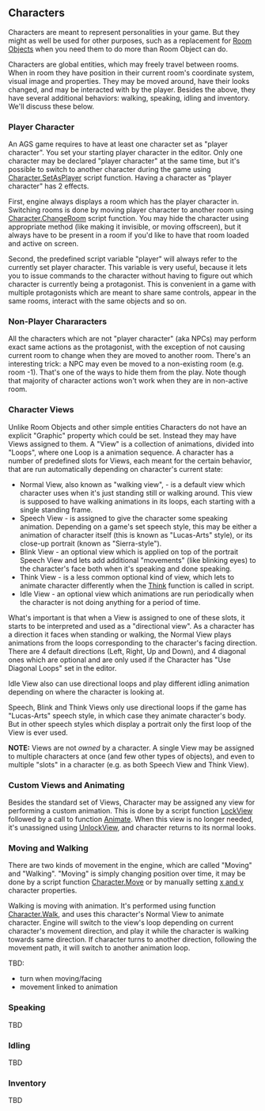 ## Characters

Characters are meant to represent personalities in your game. But they might as well be used for other purposes, such as a replacement for [Room Objects](Feature_Rooms#room-objects) when you need them to do more than Room Object can do.

Characters are global entities, which may freely travel between rooms. When in room they have position in their current room's coordinate system, visual image and properties. They may be moved around, have their looks changed, and may be interacted with by the player. Besides the above, they have several additional behaviors: walking, speaking, idling and inventory. We'll discuss these below.

### Player Character

An AGS game requires to have at least one character set as "player character". You set your starting player character in the editor. Only one character may be declared "player character" at the same time, but it's possible to switch to another character during the game using [Character.SetAsPlayer](Character#charactersetasplayer) script function. Having a character as "player character" has 2 effects.

First, engine always displays a room which has the player character in. Switching rooms is done by moving player character to another room using [Character.ChangeRoom](Character#characterchangeroom) script function. You may hide the character using appropriate method (like making it invisible, or moving offscreen), but it always have to be present in a room if you'd like to have that room loaded and active on screen.

Second, the predefined script variable "player" will always refer to the currently set player character. This variable is very useful, because it lets you to issue commands to the character without having to figure out which character is currently being a protagonist. This is convenient in a game with multiple protagonists which are meant to share same controls, appear in the same rooms, interact with the same objects and so on.

### Non-Player Chararacters

All the characters which are not "player character" (aka NPCs) may perform exact same actions as the protagonist, with the exception of not causing current room to change when they are moved to another room. There's an interesting trick: a NPC may even be moved to a non-existing room (e.g. room -1). That's one of the ways to hide them from the play. Note though that majority of character actions won't work when they are in non-active room.

### Character Views

Unlike Room Objects and other simple entities Characters do not have an explicit "Graphic" property which could be set. Instead they may have Views assigned to them. A "View" is a collection of animations, divided into "Loops", where one Loop is a animation sequence. A character has a number of predefined slots for Views, each meant for the certain behavior, that are run automatically depending on character's current state:

  * Normal View, also known as "walking view", - is a default view which character uses when it's just standing still or walking around. This view is supposed to have walking animations in its loops, each starting with a single standing frame.
  * Speech View - is assigned to give the character some speaking animation. Depending on a game's set speech style, this may be either a animation of character itself (this is known as "Lucas-Arts" style), or its close-up portrait (known as "Sierra-style").
  * Blink View - an optional view which is applied on top of the portrait Speech View and lets add additional "movements" (like blinking eyes) to the character's face both when it's speaking and done speaking.
  * Think View - is a less common optional kind of view, which lets to animate character differently when the [Think](Character#characterthink) function is called in script.
  * Idle View - an optional view which animations are run periodically when the character is not doing anything for a period of time.

What's important is that when a View is assigned to one of these slots, it starts to be interpreted and used as a "directional view". As a character has a direction it faces when standing or walking, the Normal View plays animations from the loops corresponding to the character's facing direction. There are 4 default directions (Left, Right, Up and Down), and 4 diagonal ones which are optional and are only used if the Character has "Use Diagonal Loops" set in the editor.

Idle View also can use directional loops and play different idling animation depending on where the character is looking at.

Speech, Blink and Think Views only use directional loops if the game has "Lucas-Arts" speech style, in which case they animate character's body. But in other speech styles which display a portrait only the first loop of the View is ever used.

**NOTE:** Views are not *owned* by a character. A single View may be assigned to multiple characters at once (and few other types of objects), and even to multiple "slots" in a character (e.g. as both Speech View and Think View).

### Custom Views and Animating

Besides the standard set of Views, Character may be assigned any view for performing a custom animation. This is done by a script function [LockView](Character#characterlockview) followed by a call to function [Animate](Character#characteranimate). When this view is no longer needed, it's unassigned using [UnlockView](Character#characterunlockview), and character returns to its normal looks.

### Moving and Walking

There are two kinds of movement in the engine, which are called "Moving" and "Walking". "Moving" is simply changing position over time, it may be done by a script function [Character.Move](Character#charactermove) or by manually setting [x and y](Character#characterx) character properties.

Walking is moving with animation. It's performed using function [Character.Walk](Character#characterwalk), and uses this character's Normal View to animate character. Engine will switch to the view's loop depending on current character's movement direction, and play it while the character is walking towards same direction. If character turns to another direction, following the movement path, it will switch to another animation loop.

TBD:
- turn when moving/facing
- movement linked to animation

### Speaking

TBD

### Idling

TBD

### Inventory

TBD
